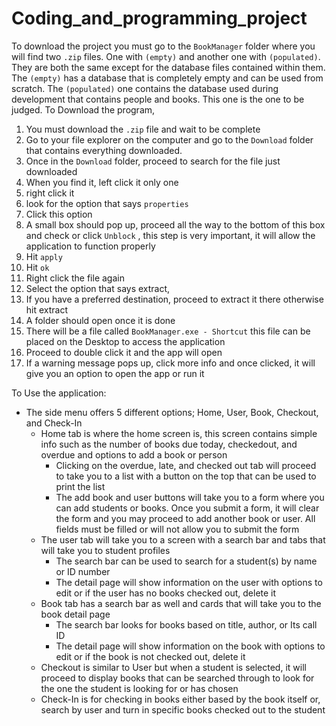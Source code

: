 # Coding_and_programming_project
To download the project you must go to the `BookManager` folder where you will find two `.zip` files. One with `(empty)` and another one with `(populated)`. They are both the same except for the database files contained within them. The `(empty)` has a database that is completely empty and can be used from scratch. The `(populated)` one contains the database used during development that contains people and books. This one is the one to be judged.
To Download the program, 

1. You must download the `.zip` file and wait to be complete
2. Go to your file explorer on the computer and go to the `Download` folder that contains everything downloaded. 
3. Once in the `Download` folder, proceed to search for the file just downloaded
4. When you find it, left click it only one
5. right click it
6. look for the option that says `properties`
7. Click this option
8. A small box should pop up, proceed all the way to the bottom of this box and check or click `Unblock` , this step is very important, it will allow the application to function properly
9. Hit `apply`
10. Hit `ok`
11. Right click the file again
12. Select the option that says extract, 
13. If you have a preferred destination, proceed to extract it there otherwise hit extract
14. A folder should open once it is done
15. There will be a file called `BookManager.exe - Shortcut` this file can be placed on the Desktop to access the application
16. Proceed to double click it and the app will open
17. If a warning message pops up, click more info and once clicked, it will give you an option to open the app or run it

To Use the application:

- The side menu offers 5 different options; Home, User, Book, Checkout, and Check-In
  - Home tab is where the home screen is, this screen contains simple info such as the number of books due today, checkedout, and overdue and options to add a book or person
    - Clicking on the overdue, late, and checked out tab will proceed to take you to a list with a button on the top that can be used to print the list
    - The add book and user buttons will take you to a form where you can add students or books. Once you submit a form, it will clear the form and you may proceed to add another book or user. All fields must be filled or will not allow you to submit the form
  - The user tab will take you to a screen with a search bar and tabs that will take you to student profiles
    - The search bar can be used to search for a student(s) by name or ID number
    - The detail page will show information on the user with options to edit or if the user has no books checked out, delete it
  - Book tab has a search bar as well and cards that will take you to the book detail page
    - The search bar looks for books based on title, author, or Its call ID
    - The detail page will show information on the book with options to edit or if the book is not checked out, delete it
  - Checkout is similar to User but when a student is selected, it will proceed to display books that can be searched through to look for the one the student is looking for or has chosen
  - Check-In is for checking in books either based by the book itself or, search by user and turn in specific books checked out to the student

